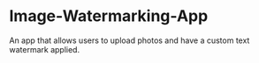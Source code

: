 # Image-Watermarking-App
An app that allows users to upload photos and have a custom text watermark applied.
